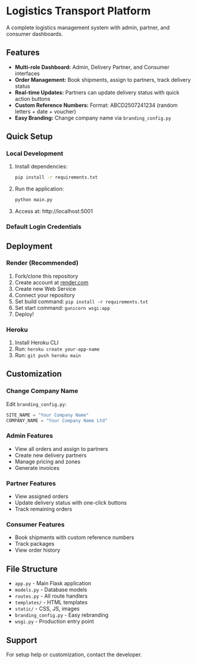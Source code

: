 # Logistics Transport Platform

A complete logistics management system with admin, partner, and consumer dashboards.

## Features

- **Multi-role Dashboard:** Admin, Delivery Partner, and Consumer interfaces
- **Order Management:** Book shipments, assign to partners, track delivery status
- **Real-time Updates:** Partners can update delivery status with quick action buttons
- **Custom Reference Numbers:** Format: ABCD2507241234 (random letters + date + voucher)
- **Easy Branding:** Change company name via `branding_config.py`

## Quick Setup

### Local Development
1. Install dependencies:
   ```bash
   pip install -r requirements.txt
   ```

2. Run the application:
   ```bash
   python main.py
   ```

3. Access at: http://localhost:5001

### Default Login Credentials

<!--
**Admin:**
- Username: `admin`
- Password: `admin123`

**Partner:**
- Username: `partner1`
- Password: `partner123`
-->

## Deployment

### Render (Recommended)
1. Fork/clone this repository
2. Create account at [render.com](https://render.com)
3. Create new Web Service
4. Connect your repository
5. Set build command: `pip install -r requirements.txt`
6. Set start command: `gunicorn wsgi:app`
7. Deploy!

### Heroku
1. Install Heroku CLI
2. Run: `heroku create your-app-name`
3. Run: `git push heroku main`

## Customization

### Change Company Name
Edit `branding_config.py`:
```python
SITE_NAME = "Your Company Name"
COMPANY_NAME = "Your Company Name Ltd"
```

### Admin Features
- View all orders and assign to partners
- Create new delivery partners
- Manage pricing and zones
- Generate invoices

### Partner Features
- View assigned orders
- Update delivery status with one-click buttons
- Track remaining orders

### Consumer Features
- Book shipments with custom reference numbers
- Track packages
- View order history

## File Structure

- `app.py` - Main Flask application
- `models.py` - Database models
- `routes.py` - All route handlers
- `templates/` - HTML templates
- `static/` - CSS, JS, images
- `branding_config.py` - Easy rebranding
- `wsgi.py` - Production entry point

## Support

For setup help or customization, contact the developer. 